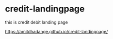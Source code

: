 # credit-landingpage
this is credit debit landing page 

https://amitdhadange.github.io/credit-landingpage/
